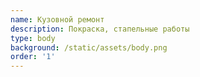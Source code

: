 ```yaml
---
name: Кузовной ремонт
description: Покраска, стапельные работы
type: body
background: /static/assets/body.png
order: '1'
---
```

